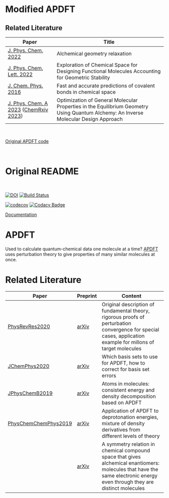# Modified APDFT
## Related Literature

Paper | Title
------|--------------
[J. Phys. Chem. 2022](https://aip.scitation.org/doi/10.1063/5.0085817) | Alchemical geometry relaxation
[J. Phys. Chem. Lett. 2022](https://pubs.acs.org/doi/10.1021/acs.jpclett.2c02355) | Exploration of Chemical Space for Designing Functional Molecules Accounting for Geometric Stability
[J. Chem. Phys. 2016](https://aip.scitation.org/doi/10.1063/1.4947217) | Fast and accurate predictions of covalent bonds in chemical space
[J. Phys. Chem. A 2023](https://pubs.acs.org/doi/10.1021/acs.jpca.3c00205) ([ChemRxiv 2023](https://chemrxiv.org/engage/chemrxiv/article-details/63bbe84ba5c354823a8c1f54)) | Optimization of General Molecular Properties in the Equilibrium Geometry Using Quantum Alchemy: An Inverse Molecular Design Approach

<br/>

[Original APDFT code](https://github.com/ferchault/APDFT)

<br/>

# Original README

<br/>

[![DOI](https://zenodo.org/badge/180519723.svg)](https://zenodo.org/badge/latestdoi/180519723) 
[![Build Status](https://travis-ci.org/ferchault/APDFT.svg?branch=master)](https://travis-ci.org/ferchault/APDFT)

[![codecov](https://codecov.io/gh/ferchault/APDFT/branch/master/graph/badge.svg)](https://codecov.io/gh/ferchault/APDFT)
[![Codacy Badge](https://api.codacy.com/project/badge/Grade/226cde0cdc074ed290bfd1aa84a3bd87)](https://www.codacy.com/app/ferchault/APDFT)




[Documentation](https://ferchault.github.io/APDFT/)

# APDFT

Used to calculate quantum-chemical data one molecule at a time? [APDFT](https://doi.org/10.1103/PhysRevResearch.2.023220) uses perturbation theory to give properties of many similar molecules at once.

# Related Literature

Paper | Preprint | Content
------|--------|--------------
[PhysRevRes2020](https://doi.org/10.1103/PhysRevResearch.2.023220) | [arXiv](https://arxiv.org/abs/1809.01647) | Original description of fundamental theory, rigorous proofs of perturbation convergence for special cases, application example for millons of target molecules
[JChemPhys2020](https://aip.scitation.org/doi/10.1063/5.0023590) | [arXiv](https://arxiv.org/abs/2007.15511) | Which basis sets to use for APDFT, how to correct for basis set errors
[JPhysChemB2019](https://doi.org/10.1021/acs.jpcb.9b07799)| [arXiv](https://arxiv.org/abs/1907.06677) | Atoms in molecules: consistent energy and density decomposition based on APDFT
[PhysChemChemPhys2019](https://doi.org/10.1039/C9CP06471K) | [arXiv](https://arxiv.org/abs/1911.13080) | Application of APDFT to deprotonation energies, mixture of density derivatives from different levels of theory
&nbsp; | [arXiv](https://arxiv.org/abs/2008.02784) | A symmetry relation in chemical compound space that gives alchemical enantiomers: molecules that have the same electronic energy even through they are distinct molecules
